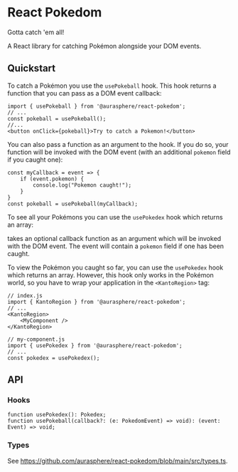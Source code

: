 # React Pokedom

Gotta catch 'em all!

A React library for catching Pokémon alongside your DOM events.

## Quickstart

To catch a Pokémon you use the `usePokeball` hook. This hook returns a function that you can pass as a DOM event callback:

    import { usePokeball } from '@aurasphere/react-pokedom';
    // ...
    const pokeball = usePokeball();
    //...
    <button onClick={pokeball}>Try to catch a Pokemon!</button>

You can also pass a function as an argument to the hook. If you do so, your function will be invoked with the DOM event (with an additional `pokemon` field if you caught one):

    const myCallback = event => {
        if (event.pokemon) {
            console.log("Pokemon caught!");
        }
    }
    const pokeball = usePokeball(myCallback);

To see all your Pokémons you can use the `usePokedex` hook which returns an array:

takes an optional callback function as an argument which will be invoked with the DOM event. The event will contain a `pokemon` field if one has been caught.

To view the Pokémon you caught so far, you can use the `usePokedex` hook which returns an array. However, this hook only works in the Pokémon world, so you have to wrap your application in the `<KantoRegion>` tag:

    // index.js
    import { KantoRegion } from '@aurasphere/react-pokedom';
    // ...
    <KantoRegion>
        <MyComponent />
    </KantoRegion>

    // my-component.js
    import { usePokedex } from '@aurasphere/react-pokedom';
    // ...
    const pokedex = usePokedex();

## API

### Hooks

    function usePokedex(): Pokedex;
    function usePokeball(callback?: (e: PokedomEvent) => void): (event: Event) => void;

### Types

See https://github.com/aurasphere/react-pokedom/blob/main/src/types.ts.
